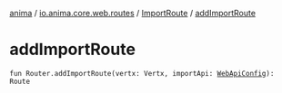 [anima](../../index.md) / [io.anima.core.web.routes](../index.md) / [ImportRoute](index.md) / [addImportRoute](./add-import-route.md)

# addImportRoute

`fun Router.addImportRoute(vertx: Vertx, importApi: `[`WebApiConfig`](../../io.anima.core.config/-web-api-config/index.md)`): Route`